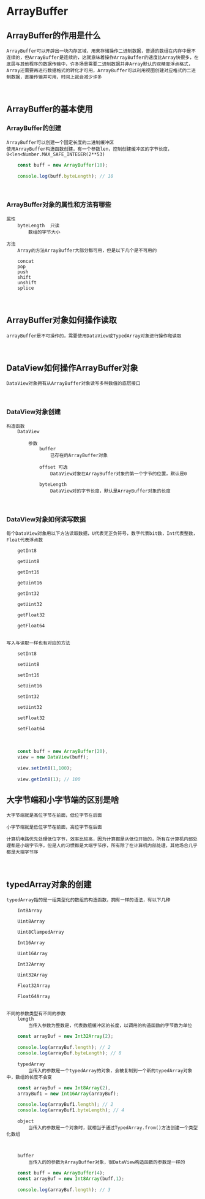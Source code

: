 # ArrayBuffer

## ArrayBuffer的作用是什么
    ArrayBuffer可以开辟出一块内存区域，用来存储操作二进制数据，普通的数组在内存中是不连续的，但ArrayBuffer是连续的，这就意味着操作ArrayBuffer的速度比Array快很多，在底层与其他程序的数据传输中，许多场景需要二进制数据并非Array默认的双精度浮点格式，Array还需要再进行数据格式的转化才可用，ArrayBuffer可以利用视图创建对应格式的二进制数据，直接传输并可用，时间上就会减少许多

<br/>

## ArrayBuffer的基本使用


### ArrayBuffer的创建

    ArrayBuffer可以创建一个固定长度的二进制缓冲区
    使用ArrayBuffer构造函数创建，有一个参数len，控制创建缓冲区的字节长度，0<len<Number.MAX_SAFE_INTEGER(2**53)


```javascript
    const buff = new ArrayBuffer(10);

    console.log(buff.byteLength); // 10

```

<br/>

### ArrayBuffer对象的属性和方法有哪些

    属性
        byteLength  只读
            数组的字节大小
    
    方法
        Array的方法ArrayBuffer大部分都可用，但是以下几个是不可用的
        
        concat
        pop
        push
        shift
        unshift
        splice
        
<br/>

## ArrayBuffer对象如何操作读取

    arrayBuffer是不可操作的，需要使用DataView或TypedArray对象进行操作和读取

<br/>

## DataView如何操作ArrayBuffer对象

    DataView对象拥有从ArrayBuffer对象读写多种数值的底层接口

<br/>

### DataView对象创建

    构造函数
        DataView

            参数
                buffer
                    已存在的ArrayBuffer对象
                
                offset 可选
                    DataView对象在ArrayBuffer对象的第一个字节的位置，默认是0
                
                byteLength
                    DataView对的字节长度，默认是ArrayBuffer对象的长度
        
<br/>

### DataView对象如何读写数据

    每个DataView对象用以下方法读取数据，U代表无正负符号，数字代表bit数，Int代表整数，Float代表浮点数

        getInt8

        getUint8

        getInt16

        getUint16

        getInt32

        getUint32

        getFloat32

        getFloat64
    
    
    写入与读取一样也有对应的方法

        setInt8

        setUint8

        setInt16

        setUint16

        setInt32

        setUint32

        setFloat32

        setFloat64

<br/>

```javascript
    const buff = new ArrayBuffer(20),
    view = new DataView(buff);

    view.setInt8(1,100);

    view.getInt8(1); // 100
```


## 大字节端和小字节端的区别是啥

    大字节端就是高位字节在前面，低位字节在后面

    小字节端就是低位字节在前面，高位字节在后面

    计算机电路优先处理低位字节，效率比较高，因为计算都是从低位开始的，所有在计算机内部处理都是小端字节序，但是人的习惯都是大端字节序，所有除了在计算机内部处理，其他场合几乎都是大端字节序


<br/>

## typedArray对象的创建

    typedArray指的是一组类型化的数组的构造函数，拥有一样的语法，有以下几种

        Int8Array

        Uint8Array

        Uint8ClampedArray

        Int16Array

        Uint16Array

        Int32Array

        Uint32Array

        Float32Array

        Float64Array

    
    不同的参数类型有不同的参数
        length
            当传入参数为整数是，代表数组缓冲区的长度，以调用的构造函数的字节数为单位
        
```javascript
    const arrayBuf = new Int32Array(2);

    console.log(arrayBuf.length); // 2
    console.log(arrayBuf.byteLength); // 8

```

        typedArray
            当传入的参数是一个typedArray的对象，会被复制到一个新的typedArray对象中，数组的长度不会变
        

```javascript
    const arrayBuf = new Int8Array(2),
    arrayBuf1 = new Int16Array(arrayBuf);

    console.log(arrayBuf1.length); // 2
    console.log(arrayBuf1.byteLength); // 4

```

        object
            当传入的参数是一个对象时，就相当于通过TypedArray.from()方法创建一个类型化数组
        


        buffer
            当传入的的参数为ArrayBuffer对象，很DataView构造函数的参数是一样的
            
```javascript
    const buff = new ArrayBuffer(4);
    const arrayBuf = new Int8Array(buff,1);

    console.log(arrayBuf.length); // 3
```


<br/>



